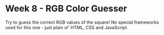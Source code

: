 # Week 8 - RGB Color Guesser

Try to guess the correct RGB values of the square! No special frameworks used for this one - just plain ol' HTML, CSS and JavaScript.
